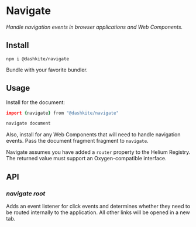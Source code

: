 # Navigate

_Handle navigation events in browser applications and Web Components._

## Install

`npm i @dashkite/navigate`

Bundle with your favorite bundler.

## Usage

Install for the document:

```coffeescript
import {navigate} from "@dashkite/navigate"

navigate document
```

Also, install for any Web Components that will need to handle navigation events. Pass the document fragment fragment to `navigate`.

Navigate assumes you have added a `router` property to the Helium Registry. The returned value must support an Oxygen-compatible interface.

## API

### _navigate root_

Adds an event listener for click events and determines whether they need to be routed internally to the application. All other links will be opened in a new tab.
